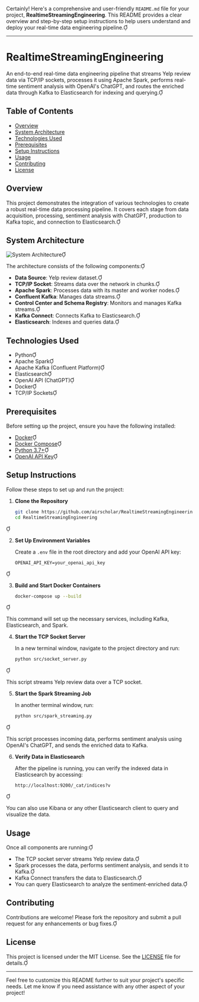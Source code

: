 Certainly! Here's a comprehensive and user-friendly `README.md` file for your project, **RealtimeStreamingEngineering**. This README provides a clear overview and step-by-step setup instructions to help users understand and deploy your real-time data engineering pipeline.

---

# RealtimeStreamingEngineering

An end-to-end real-time data engineering pipeline that streams Yelp review data via TCP/IP sockets, processes it using Apache Spark, performs real-time sentiment analysis with OpenAI's ChatGPT, and routes the enriched data through Kafka to Elasticsearch for indexing and querying.

## Table of Contents

- [Overview](#overview)
- [System Architecture](#system-architecture)
- [Technologies Used](#technologies-used)
- [Prerequisites](#prerequisites)
- [Setup Instructions](#setup-instructions)
- [Usage](#usage)
- [Contributing](#contributing)
- [License](#license)

## Overview

This project demonstrates the integration of various technologies to create a robust real-time data processing pipeline. It covers each stage from data acquisition, processing, sentiment analysis with ChatGPT, production to Kafka topic, and connection to Elasticsearch.

## System Architecture

![System Architecture](assets/System_architecture.png)

The architecture consists of the following components:

- **Data Source**: Yelp review dataset.
- **TCP/IP Socket**: Streams data over the network in chunks.
- **Apache Spark**: Processes data with its master and worker nodes.
- **Confluent Kafka**: Manages data streams.
- **Control Center and Schema Registry**: Monitors and manages Kafka streams.
- **Kafka Connect**: Connects Kafka to Elasticsearch.
- **Elasticsearch**: Indexes and queries data.

## Technologies Used

- Python
- Apache Spark
- Apache Kafka (Confluent Platform)
- Elasticsearch
- OpenAI API (ChatGPT)
- Docker
- TCP/IP Sockets

## Prerequisites

Before setting up the project, ensure you have the following installed:

- [Docker](https://www.docker.com/get-started)
- [Docker Compose](https://docs.docker.com/compose/install/)
- [Python 3.7+](https://www.python.org/downloads/)
- [OpenAI API Key](https://platform.openai.com/account/api-keys)

## Setup Instructions

Follow these steps to set up and run the project:

1. **Clone the Repository**

   ```bash
   git clone https://github.com/airscholar/RealtimeStreamingEngineering.git
   cd RealtimeStreamingEngineering
   ```


2. **Set Up Environment Variables**

   Create a `.env` file in the root directory and add your OpenAI API key:

   ```env
   OPENAI_API_KEY=your_openai_api_key
   ```


3. **Build and Start Docker Containers**

   ```bash
   docker-compose up --build
   ```


   This command will set up the necessary services, including Kafka, Elasticsearch, and Spark.

4. **Start the TCP Socket Server**

   In a new terminal window, navigate to the project directory and run:

   ```bash
   python src/socket_server.py
   ```


   This script streams Yelp review data over a TCP socket.

5. **Start the Spark Streaming Job**

   In another terminal window, run:

   ```bash
   python src/spark_streaming.py
   ```


   This script processes incoming data, performs sentiment analysis using OpenAI's ChatGPT, and sends the enriched data to Kafka.

6. **Verify Data in Elasticsearch**

   After the pipeline is running, you can verify the indexed data in Elasticsearch by accessing:

   ```
   http://localhost:9200/_cat/indices?v
   ```


   You can also use Kibana or any other Elasticsearch client to query and visualize the data.

## Usage

Once all components are running:

- The TCP socket server streams Yelp review data.
- Spark processes the data, performs sentiment analysis, and sends it to Kafka.
- Kafka Connect transfers the data to Elasticsearch.
- You can query Elasticsearch to analyze the sentiment-enriched data.

## Contributing

Contributions are welcome! Please fork the repository and submit a pull request for any enhancements or bug fixes.

## License

This project is licensed under the MIT License. See the [LICENSE](LICENSE) file for details.

---

Feel free to customize this README further to suit your project's specific needs. Let me know if you need assistance with any other aspect of your project! 